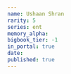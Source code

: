 ```yaml
---
name: Ushaan Shran
rarity: 5
series: ent
memory_alpha:
bigbook_tier: -1
in_portal: true
date:
published: true
---
```



